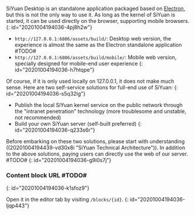 SiYuan Desktop is an standalone application packaged based on [Electron](https://www.electronjs.org), but this is not the only way to use it. As long as the kernel of SiYuan is started, it can be used directly on the browser, supporting mobile browsers.
{: id="20201004194036-4pj8h2w"}

* `http://127.0.0.1:6806/assets/build/`: Desktop web version, the experience is almost the same as the Electron standalone application #TODO#
* `http://127.0.0.1:6806/assets/build/mobile/`: Mobile web version, specially designed for mobile-end user experience
{: id="20201004194036-h7htqpe"}

Of course, if it is only used locally on 127.0.0.1, it does not make much sense. Here are two self-service solutions for full-end use of SiYuan:
{: id="20201004194036-s5q32lg"}

* Publish the local SiYuan kernel service on the public network through the "intranet penetration" technology (more troublesome and unstable, not recommended)
* Build your own SiYuan server (self-built preferred)
{: id="20201004194036-q233s6r"}

Before embarking on these two solutions, please start with understanding ((20201004194439-vd30x8i "SiYuan Technical Architecture")). In addition to the above solutions, paying users can directly use the web of our server. #TODO#
{: id="20201004194036-g9i0s7j"}

### Content block URL #TODO#
{: id="20201004194036-k1sfoz9"}

Open it in the editor tab by visiting `/blocks/{id}`.
{: id="20201004194036-ljqp443"}
